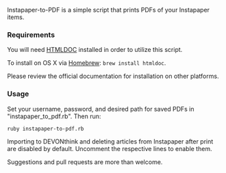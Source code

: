 Instapaper-to-PDF is a simple script that prints PDFs of your Instapaper items.

### Requirements
You will need [HTMLDOC](http://www.htmldoc.org) installed in order to utilize this script.

To install on OS X via [Homebrew](http://mxcl.github.com/homebrew/): `brew install htmldoc`.

Please review the official documentation for installation on other platforms.


### Usage
Set your username, password, and desired path for saved PDFs in "instapaper\_to\_pdf.rb". Then run:

    ruby instapaper-to-pdf.rb


Importing to DEVONthink and deleting articles from Instapaper after print are disabled by default. Uncomment the respective lines to enable them.


Suggestions and pull requests are more than welcome.